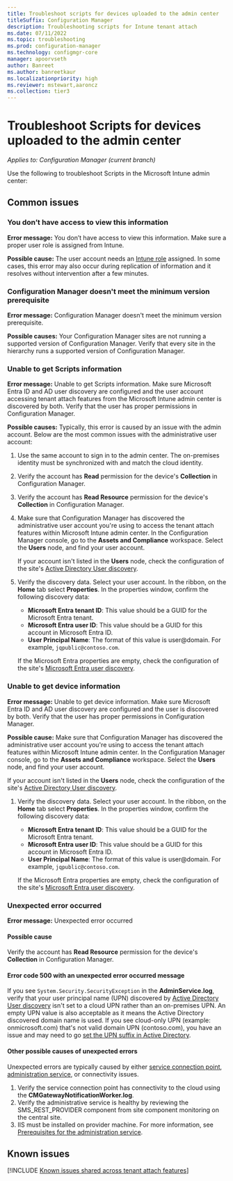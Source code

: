 ```yaml
---
title: Troubleshoot scripts for devices uploaded to the admin center
titleSuffix: Configuration Manager
description: Troubleshooting scripts for Intune tenant attach
ms.date: 07/11/2022
ms.topic: troubleshooting
ms.prod: configuration-manager
ms.technology: configmgr-core
manager: apoorvseth
author: Banreet
ms.author: banreetkaur
ms.localizationpriority: high
ms.reviewer: mstewart,aaroncz 
ms.collection: tier3
---
```


# Troubleshoot Scripts for devices uploaded to the admin center
<!--6024392-->
*Applies to: Configuration Manager (current branch)*

Use the following to troubleshoot Scripts in the Microsoft Intune admin center:

## Common issues

### <a name="bkmk_intune"></a> You don’t have access to view this information
<!--7980141-->
**Error message:** You don’t have access to view this information. Make sure a proper user role is assigned from Intune.

**Possible cause:** The user account needs an [Intune role](../../intune/fundamentals/role-based-access-control.md) assigned. In some cases, this error may also occur during replication of information and it resolves without intervention after a few minutes.

### <a name="bkmk_version"></a> Configuration Manager doesn't meet the minimum version prerequisite

**Error message:** Configuration Manager doesn't meet the minimum version prerequisite.

**Possible causes:** Your Configuration Manager sites are not running a supported version of Configuration Manager. Verify that every site in the hierarchy runs a supported version of Configuration Manager.

### <a name="bkmk_403"></a> Unable to get Scripts information

**Error message:** Unable to get Scripts information. Make sure Microsoft Entra ID and AD user discovery are configured and the user account accessing tenant attach features from the Microsoft Intune admin center is discovered by both. Verify that the user has proper permissions in Configuration Manager.

**Possible causes:** Typically, this error is caused by an issue with the admin account. Below are the most common issues with the administrative user account:

1. Use the same account to sign in to the admin center. The on-premises identity must be synchronized with and match the cloud identity.
1. Verify the account has **Read** permission for the device's **Collection** in Configuration Manager.
1. Verify the account has **Read Resource** permission for the device's **Collection** in Configuration Manager.
1. Make sure that Configuration Manager has discovered the administrative user account you're using to access the tenant attach features within Microsoft Intune admin center. In the Configuration Manager console, go to the **Assets and Compliance** workspace. Select the **Users** node, and find your user account.

    If your account isn't listed in the **Users** node, check the configuration of the site's [Active Directory User discovery](../core/servers/deploy/configure/about-discovery-methods.md#bkmk_aboutUser).

1. Verify the discovery data. Select your user account. In the ribbon, on the **Home** tab select **Properties**. In the properties window, confirm the following discovery data:

    - **Microsoft Entra tenant ID**: This value should be a GUID for the Microsoft Entra tenant.
    - **Microsoft Entra user ID**: This value should be a GUID for this account in Microsoft Entra ID.
    - **User Principal Name**: The format of this value is user@domain. For example, `jqpublic@contoso.com`.

    If the Microsoft Entra properties are empty, check the configuration of the site's [Microsoft Entra user discovery](../core/servers/deploy/configure/about-discovery-methods.md#azureaddisc).


### <a name="bkmk_noinfo"></a> Unable to get device information

**Error message:** Unable to get device information. Make sure Microsoft Entra ID and AD user discovery are configured and the user is discovered by both. Verify that the user has proper permissions in Configuration Manager.

**Possible cause:** Make sure that Configuration Manager has discovered the administrative user account you're using to access the tenant attach features within Microsoft Intune admin center. In the Configuration Manager console, go to the **Assets and Compliance** workspace. Select the **Users** node, and find your user account.

   If your account isn't listed in the **Users** node, check the configuration of the site's [Active Directory User discovery](../core/servers/deploy/configure/about-discovery-methods.md#bkmk_aboutUser).

1. Verify the discovery data. Select your user account. In the ribbon, on the **Home** tab select **Properties**. In the properties window, confirm the following discovery data:

    - **Microsoft Entra tenant ID**: This value should be a GUID for the Microsoft Entra tenant.
    - **Microsoft Entra user ID**: This value should be a GUID for this account in Microsoft Entra ID.
    - **User Principal Name**: The format of this value is user@domain. For example, `jqpublic@contoso.com`.

    If the Microsoft Entra properties are empty, check the configuration of the site's [Microsoft Entra user discovery](../core/servers/deploy/configure/about-discovery-methods.md#azureaddisc).


### <a name="bkmk_1603"></a> Unexpected error occurred

**Error message:** Unexpected error occurred

#### Possible cause

Verify the account has **Read Resource** permission for the device's **Collection** in Configuration Manager.

#### Error code 500 with an unexpected error occurred message

If you see `System.Security.SecurityException` in the **AdminService.log**, verify that your user principal name (UPN) discovered by [Active Directory User discovery](../core/servers/deploy/configure/about-discovery-methods.md#bkmk_aboutUser) isn't set to a cloud UPN rather than an on-premises UPN. An empty UPN value is also acceptable as it means the Active Directory discovered domain name is used. If you see cloud-only UPN (example: onmicrosoft.com) that's not valid domain UPN (contoso.com), you have an issue and may need to go [set the UPN suffix in Active Directory](/office365/enterprise/prepare-a-non-routable-domain-for-directory-synchronization#add-upn-suffixes-and-update-your-users-to-them).


#### Other possible causes of unexpected errors

Unexpected errors are typically caused by either [service connection point](../core/servers/deploy/configure/about-the-service-connection-point.md), [administration service](../develop/adminservice/overview.md), or connectivity issues.

1. Verify the service connection point has connectivity to the cloud using the **CMGatewayNotificationWorker.log**.
1. Verify the administrative service is healthy by reviewing the SMS_REST_PROVIDER component from site component monitoring on the central site.
1. IIS must be installed on provider machine. For more information, see [Prerequisites for the administration service](../develop/adminservice/overview.md#prerequisites).

## Known issues

[!INCLUDE [Known issues shared across tenant attach features](includes/known-issues-shared.md)]
